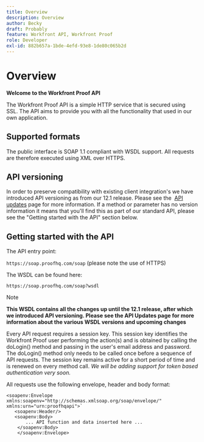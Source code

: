 ```yaml
---
title: Overview
description: Overview
author: Becky
draft: Probably
feature: Workfront API, Workfront Proof
role: Developer
exl-id: 882b657a-1bde-4efd-93e8-1de80c065b2d
---
```

# Overview

**Welcome to the Workfront Proof API**

The Workfront Proof API is a simple HTTP service that is secured using SSL. The API aims to provide you with all the functionality that used in our own application.

## Supported formats

The public interface is SOAP 1.1 compliant with WSDL support.&nbsp;All requests are therefore&nbsp;executed&nbsp;using XML over HTTPS.

## API versioning

In order to preserve compatibility with existing client&nbsp;integration's&nbsp;we have introduced API versioning as from our 12.1 release. Please see the&nbsp; [API updates](http://api.proofhq.com/new-updates) page for more information. If a method or parameter has no version information it means that you'll find this as part of our standard API, please see the "Getting started with the API" section below.

## Getting started with the API

The API entry point:

`https://soap.proofhq.com/soap` (please note the use of HTTPS)

The&nbsp;WSDL can be found here:

`https://soap.proofhq.com/soap?wsdl`

>[!NOTE]
>
>**This WSDL contains all the changes up until the 12.1 release, after which we introduced API versioning. Please see the API Updates page for more information about the various WSDL versions and upcoming changes**

Every API request requires a session key. This session key identifies the Workfront Proof user performing the action(s) and is obtained by calling the doLogin() method and passing in the user's email address and password. The doLogin() method only needs to be called once before a sequence of API requests. The session key remains active for a short period of time and is renewed on every method call.&nbsp;*We will be adding support for token based authentication very soon.*

All requests use the following envelope, header and body format:

```
<soapenv:Envelope xmlns:soapenv="http://schemas.xmlsoap.org/soap/envelope/" xmlns:urn="urn:proofhqapi">`
   <soapenv:Header/>
   <soapenv:Body>
       ... API function and data inserted here ...
    </soapenv:Body>
    </soapenv:Envelope>
```

